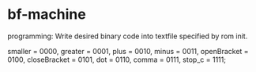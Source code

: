 # bf-machine


programming:
Write desired binary code into textfile specified by rom init.

smaller = 0000,
greater = 0001,
plus = 0010,
minus = 0011,
openBracket = 0100,
closeBracket = 0101,
dot = 0110,
comma = 0111,
stop_c = 1111;
    
